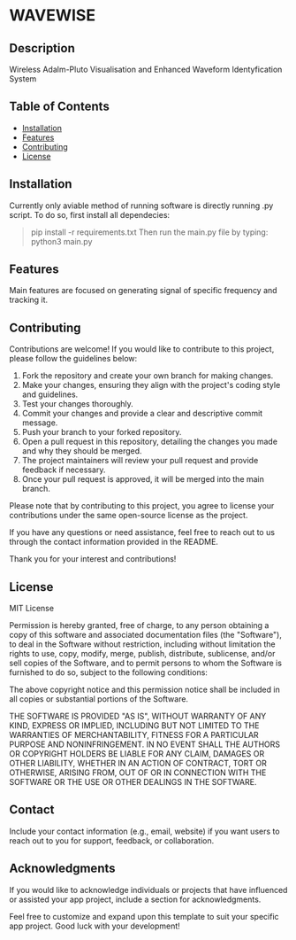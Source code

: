 # WAVEWISE

## Description
 Wireless
 Adalm-Pluto
 Visualisation and
 Enhanced
 Waveform
 Identyfication
 System

## Table of Contents
- [Installation](#installation)
- [Features](#features)
- [Contributing](#contributing)
- [License](#license) 

## Installation
 Currently only aviable method of running software is directly running .py script.
 To do so, first install all dependecies:
 >pip install -r requirements.txt 
 Then run the main.py file by typing:
 >python3 main.py

## Features
 Main features are focused on generating signal of specific frequency and tracking it.

## Contributing
 Contributions are welcome! If you would like to contribute to this project, please follow the guidelines below:

 1. Fork the repository and create your own branch for making changes.
 2. Make your changes, ensuring they align with the project's coding style and guidelines.
 3. Test your changes thoroughly.
 4. Commit your changes and provide a clear and descriptive commit message.
 5. Push your branch to your forked repository.
 6. Open a pull request in this repository, detailing the changes you made and why they should be merged.
 7. The project maintainers will review your pull request and provide feedback if necessary.
 8. Once your pull request is approved, it will be merged into the main branch.

 Please note that by contributing to this project, you agree to license your contributions under the same open-source license as the project.

 If you have any questions or need assistance, feel free to reach out to us through the contact information provided in the README.

 Thank you for your interest and contributions!


## License
 MIT License

 Permission is hereby granted, free of charge, to any person obtaining a copy of this software and associated documentation files (the "Software"), to deal in the Software without restriction, including without limitation the rights to use, copy, modify, merge, publish, distribute, sublicense, and/or sell copies of the Software, and to permit persons to whom the Software is furnished to do so, subject to the following conditions:

 The above copyright notice and this permission notice shall be included in all copies or substantial portions of the Software.

 THE SOFTWARE IS PROVIDED "AS IS", WITHOUT WARRANTY OF ANY KIND, EXPRESS OR IMPLIED, INCLUDING BUT NOT LIMITED TO THE WARRANTIES OF MERCHANTABILITY, FITNESS FOR A PARTICULAR PURPOSE AND NONINFRINGEMENT. IN NO EVENT SHALL THE AUTHORS OR COPYRIGHT HOLDERS BE LIABLE FOR ANY CLAIM, DAMAGES OR OTHER LIABILITY, WHETHER IN AN ACTION OF CONTRACT, TORT OR OTHERWISE, ARISING FROM, OUT OF OR IN CONNECTION WITH THE SOFTWARE OR THE USE OR OTHER DEALINGS IN THE SOFTWARE.


## Contact
 Include your contact information (e.g., email, website) if you want users to reach out to you for support, feedback, or collaboration. 

## Acknowledgments
 If you would like to acknowledge individuals or projects that have influenced or assisted your app project, include a section for acknowledgments. 

 Feel free to customize and expand upon this template to suit your specific app project. Good luck with your development! 

